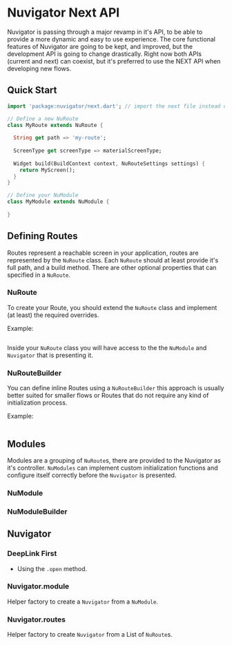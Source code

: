 # Nuvigator Next API

Nuvigator is passing through a major revamp in it's API, to be able to provide a more dynamic and easy to use experience. The core functional features of Nuvigator are going to be kept, and improved, but the development API is going to change drastically. Right now both APIs (current and next) can coexist, but it's preferred to use the NEXT API when developing new flows.

## Quick Start

```dart
import 'package:nuvigator/next.dart'; // import the next file instead of the nuvigator.dart

// Define a new NuRoute
class MyRoute extends NuRoute {
  
  String get path => 'my-route';
  
  ScreenType get screenType => materialScreenType;
  
  Widget build(BuildContext context, NuRouteSettings settings) {
    return MyScreen();
  }
}

// Define your NuModule
class MyModule extends NuModule {
  
}

```

## Defining Routes

Routes represent a reachable screen in your application, routes are represented by the `NuRoute` class. Each `NuRoute` should at least provide it's full path, and a build method. There are other optional properties that can specified in a `NuRoute`.

### NuRoute

To create your Route, you should extend the `NuRoute` class and implement (at least) the required overrides.

Example:

```dart
```

Inside your `NuRoute` class you will have access to the the `NuModule` and `Nuvigator` that is presenting it.

### NuRouteBuilder

You can define inline Routes using a `NuRouteBuilder` this approach is usually better suited for smaller flows or Routes that do not require any kind of initialization process.

Example:

```dart
```

## Modules

Modules are a grouping of `NuRoute`s, there are provided to the Nuvigator as it's controller. `NuModules` can implement custom initialization functions and configure itself correctly before the `Nuvigator` is presented. 

### NuModule

### NuModuleBuilder


## Nuvigator

### DeepLink First

- Using the `.open` method.

### Nuvigator.module

Helper factory to create a `Nuvigator` from a `NuModule`.

### Nuvigator.routes

Helper factory to create `Nuvigator` from a List of `NuRoute`s.
